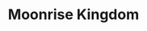 ---
title: "Moonrise Kingdom"

year: 2012

director: "Wes Anderson"

summary: "Boy/Girl scout breakout for love has the whole village in dead pan panic"

comment: "Wes anderson still on the good side of strict stylistic maximalism. There is a lot of emotion here, and its not only the directors sense of nostalgia."

video: "https://media.giphy.com/media/v1.Y2lkPTc5MGI3NjExOXg2enkzNHZzeHF4YnN1YzRpMHE5ZHd0NjN1bm41NnluOW4wOHN0eiZlcD12MV9pbnRlcm5hbF9naWZfYnlfaWQmY3Q9Zw/WmWdmeFRWyr0MD4oQ8/giphy.mp4"

image: "https://media.giphy.com/media/WmWdmeFRWyr0MD4oQ8/giphy.gif"

imdb: "https://www.imdb.com/title/tt1748122/"

quotes:
  - "I lost my temper at myself."
  - "It's not meant for a male to wear, but I don't give a damn."
---